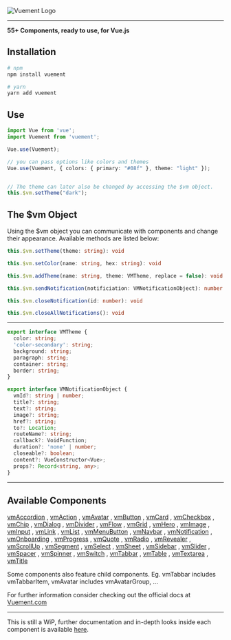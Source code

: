 ![Vuement Logo](https://raw.githubusercontent.com/TimoScheuermann/Vuement/862f6a52e58478665236372ced2759b61e695102/vuement.png "Vuement Logo")


___

**55+ Components, ready to use, for Vue.js**

## Installation

``` bash
# npm
npm install vuement
```

``` bash
# yarn
yarn add vuement
```
## Use

``` typescript
import Vue from 'vue';
import Vuement from 'vuement';

Vue.use(Vuement);

// you can pass options like colors and themes
Vue.use(Vuement, { colors: { primary: "#08f" }, theme: "light" });


// The theme can later also be changed by accessing the $vm object.
this.$vm.setTheme("dark");
```

## The $vm Object

Using the $vm object you can communicate with components and change their appearance. Available methods are listed below:

``` typescript
this.$vm.setTheme(theme: string): void
```

``` typescript
this.$vm.setColor(name: string, hex: string): void
```

``` typescript
this.$vm.addTheme(name: string, theme: VMTheme, replace = false): void
```

``` typescript
this.$vm.sendNotification(notificiation: VMNotificationObject): number
```

``` typescript
this.$vm.closeNotification(id: number): void
```

``` typescript
this.$vm.closeAllNotifications(): void
```

---
``` typescript
export interface VMTheme {
  color: string;
  'color-secondary': string;
  background: string;
  paragraph: string;
  container: string;
  border: string;
}
```

``` typescript
export interface VMNotificationObject {
  vmId?: string | number;
  title?: string;
  text?: string;
  image?: string;
  href?: string;
  to?: Location;
  routeName?: string;
  callback?: VoidFunction;
  duration?: 'none' | number;
  closeable?: boolean;
  content?: VueConstructor<Vue>;
  props?: Record<string, any>;
}
```

---



## Available Components

[vmAccordion](https://vuement.com/components/vmAccordion)
, [vmAction](https://vuement.com/components/vmAction)
, [vmAvatar](https://vuement.com/components/vmAvatar)
, [vmButton](https://vuement.com/components/vmButton)
, [vmCard](https://vuement.com/components/vmCard)
, [vmCheckbox](https://vuement.com/components/vmCheckbox)
, [vmChip](https://vuement.com/components/vmChip)
, [vmDialog](https://vuement.com/components/vmDialog)
, [vmDivider](https://vuement.com/components/vmDivider)
, [vmFlow](https://vuement.com/components/vmFlow)
, [vmGrid](https://vuement.com/components/vmGrid)
, [vmHero](https://vuement.com/components/vmHero)
, [vmImage](https://vuement.com/components/vmImage)
, [vmInput](https://vuement.com/components/vmInput)
, [vmLink](https://vuement.com/components/vmLink)
, [vmList](https://vuement.com/components/vmList)
, [vmMenuButton](https://vuement.com/components/vmMenuButton)
, [vmNavbar](https://vuement.com/components/vmNavbar)
, [vmNotification](https://vuement.com/components/vmNotification)
, [vmOnboarding](https://vuement.com/components/vmOnboarding)
, [vmProgress](https://vuement.com/components/vmProgress)
, [vmQuote](https://vuement.com/components/vmQuote)
, [vmRadio](https://vuement.com/components/vmRadio)
, [vmRevealer](https://vuement.com/components/vmRevealer)
, [vmScrollUp](https://vuement.com/components/vmScrollUp)
, [vmSegment](https://vuement.com/components/vmSegment)
, [vmSelect](https://vuement.com/components/vmSelect)
, [vmSheet](https://vuement.com/components/vmSheet)
, [vmSidebar](https://vuement.com/components/vmSidebar)
, [vmSlider](https://vuement.com/components/vmSlider)
, [vmSpacer](https://vuement.com/components/vmSpacer)
, [vmSpinner](https://vuement.com/components/vmSpinner)
, [vmSwitch](https://vuement.com/components/vmSwitch)
, [vmTabbar](https://vuement.com/components/vmTabbar)
, [vmTable](https://vuement.com/components/vmTable)
, [vmTextarea](https://vuement.com/components/vmTextarea)
, [vmTitle](https://vuement.com/components/vmTitle)

Some components also feature child components. Eg. vmTabbar includes vmTabbarItem, vmAvatar includes vmAvatarGroup, ...

For further information consider checking out the official docs at [Vuement.com](https://vuement.com)
___


This is still a WiP, further documentation and in-depth looks inside each component is available [here](https://vuement.com/components).
